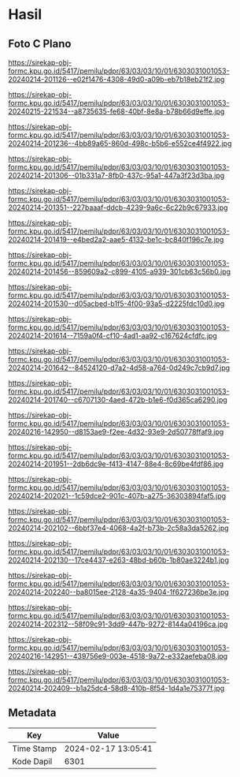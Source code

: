 # Hasil

## Foto C Plano

https://sirekap-obj-formc.kpu.go.id/5417/pemilu/pdpr/63/03/03/10/01/6303031001053-20240214-201126--e02f1476-4308-49d0-a09b-eb7b18eb21f2.jpg

https://sirekap-obj-formc.kpu.go.id/5417/pemilu/pdpr/63/03/03/10/01/6303031001053-20240215-221534--a8735635-fe68-40bf-8e8a-b78b66d9effe.jpg

https://sirekap-obj-formc.kpu.go.id/5417/pemilu/pdpr/63/03/03/10/01/6303031001053-20240214-201236--4bb89a65-860d-498c-b5b6-e552ce4f4922.jpg

https://sirekap-obj-formc.kpu.go.id/5417/pemilu/pdpr/63/03/03/10/01/6303031001053-20240214-201306--01b331a7-8fb0-437c-95a1-447a3f23d3ba.jpg

https://sirekap-obj-formc.kpu.go.id/5417/pemilu/pdpr/63/03/03/10/01/6303031001053-20240214-201351--227baaaf-ddcb-4239-9a6c-6c22b9c67933.jpg

https://sirekap-obj-formc.kpu.go.id/5417/pemilu/pdpr/63/03/03/10/01/6303031001053-20240214-201419--e4bed2a2-aae5-4132-be1c-bc840f196c7e.jpg

https://sirekap-obj-formc.kpu.go.id/5417/pemilu/pdpr/63/03/03/10/01/6303031001053-20240214-201456--859609a2-c899-4105-a939-301cb63c56b0.jpg

https://sirekap-obj-formc.kpu.go.id/5417/pemilu/pdpr/63/03/03/10/01/6303031001053-20240214-201530--d05acbed-b1f5-4f00-93a5-d2225fdc10d0.jpg

https://sirekap-obj-formc.kpu.go.id/5417/pemilu/pdpr/63/03/03/10/01/6303031001053-20240214-201614--7159a0f4-cf10-4ad1-aa92-c167624cfdfc.jpg

https://sirekap-obj-formc.kpu.go.id/5417/pemilu/pdpr/63/03/03/10/01/6303031001053-20240214-201642--84524120-d7a2-4d58-a764-0d249c7cb9d7.jpg

https://sirekap-obj-formc.kpu.go.id/5417/pemilu/pdpr/63/03/03/10/01/6303031001053-20240214-201740--c6707130-4aed-472b-b1e6-f0d365ca6290.jpg

https://sirekap-obj-formc.kpu.go.id/5417/pemilu/pdpr/63/03/03/10/01/6303031001053-20240216-142950--d8153ae9-f2ee-4d32-93e9-2d50778ffaf9.jpg

https://sirekap-obj-formc.kpu.go.id/5417/pemilu/pdpr/63/03/03/10/01/6303031001053-20240214-201951--2db6dc9e-f413-4147-88e4-8c69be4fdf86.jpg

https://sirekap-obj-formc.kpu.go.id/5417/pemilu/pdpr/63/03/03/10/01/6303031001053-20240214-202021--1c59dce2-901c-407b-a275-36303894faf5.jpg

https://sirekap-obj-formc.kpu.go.id/5417/pemilu/pdpr/63/03/03/10/01/6303031001053-20240214-202102--6bbf37e4-4068-4a2f-b73b-2c58a3da5262.jpg

https://sirekap-obj-formc.kpu.go.id/5417/pemilu/pdpr/63/03/03/10/01/6303031001053-20240214-202130--17ce4437-e263-48bd-b60b-1b80ae3224b1.jpg

https://sirekap-obj-formc.kpu.go.id/5417/pemilu/pdpr/63/03/03/10/01/6303031001053-20240214-202240--ba8015ee-2128-4a35-9404-1f627236be3e.jpg

https://sirekap-obj-formc.kpu.go.id/5417/pemilu/pdpr/63/03/03/10/01/6303031001053-20240214-202312--58f09c91-3dd9-447b-9272-8144a04196ca.jpg

https://sirekap-obj-formc.kpu.go.id/5417/pemilu/pdpr/63/03/03/10/01/6303031001053-20240216-142951--439756e9-003e-4518-9a72-e332aefeba08.jpg

https://sirekap-obj-formc.kpu.go.id/5417/pemilu/pdpr/63/03/03/10/01/6303031001053-20240214-202409--b1a25dc4-58d8-410b-8f54-1d4a1e75377f.jpg


## Metadata

| Key        | Value               |
| ---------- | ------------------- |
| Time Stamp | 2024-02-17 13:05:41 |
| Kode Dapil | 6301                |



